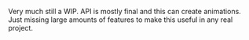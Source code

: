 Very much still a WIP. API is mostly final and this can create animations. Just missing large amounts of features to make this useful in any real project.
